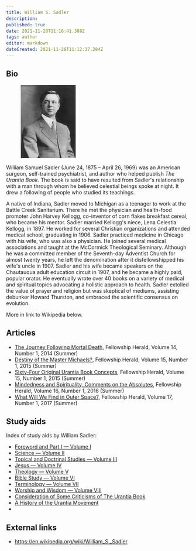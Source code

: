 ```yaml
---
title: William S. Sadler
description:
published: true
date: 2021-11-28T11:16:41.388Z
tags: author
editor: markdown
dateCreated: 2021-11-28T11:12:37.284Z
---
```


## Bio

<figure id="Figure_1" class="image urantiapedia image-style-align-right">
<img src="/image/article/William_S_Sadler/William_S_Sadler_1914.jpg" width="150px">
</figure>

William Samuel Sadler (June 24, 1875 – April 26, 1969) was an American surgeon, self-trained psychiatrist, and author who helped publish _The Urantia Book_. The book is said to have resulted from Sadler's relationship with a man through whom he believed celestial beings spoke at night. It drew a following of people who studied its teachings.

A native of Indiana, Sadler moved to Michigan as a teenager to work at the Battle Creek Sanitarium. There he met the physician and health-food promoter John Harvey Kellogg, co-inventor of corn flakes breakfast cereal, who became his mentor. Sadler married Kellogg's niece, Lena Celestia Kellogg, in 1897. He worked for several Christian organizations and attended medical school, graduating in 1906. Sadler practiced medicine in Chicago with his wife, who was also a physician. He joined several medical associations and taught at the McCormick Theological Seminary. Although he was a committed member of the Seventh-day Adventist Church for almost twenty years, he left the denomination after it disfellowshipped his wife's uncle in 1907. Sadler and his wife became speakers on the Chautauqua adult education circuit in 1907, and he became a highly paid, popular orator. He eventually wrote over 40 books on a variety of medical and spiritual topics advocating a holistic approach to health. Sadler extolled the value of prayer and religion but was skeptical of mediums, assisting debunker Howard Thurston, and embraced the scientific consensus on evolution.

More in link to Wikipedia below.

## Articles

- [The Journey Following Mortal Death](/en/article/William_S_Sadler_Jr/The_Journey_Following_Mortal_Death), Fellowship Herald, Volume 14, Number 1, 2014 (Summer)
- [Destiny of the Master Michaels?](/en/article/William_S_Sadler_Jr/Destiny_of_the_Master_Michaels), Fellowship Herald, Volume 15, Number 1, 2015 (Summer)
- [Sixty-Four Original Urantia Book Concepts](/en/article/William_S_Sadler/Sixty_Four_Original_Urantia_Book_Concepts), Fellowship Herald, Volume 15, Number 1, 2015 (Summer)
- [Mindedness and Spirituality, Comments on the Absolutes](/en/article/William_S_Sadler_Jr/Mindedness_and_Spirituality_Comments_on_the_Absolutes), Fellowship Herald, Volume 16, Number 1, 2016 (Summer)
- [What Will We Find in Outer Space?](/en/article/William_S_Sadler_Jr/What_Will_We_Find_in_Outer_Space), Fellowship Herald, Volume 17, Number 1, 2017 (Summer)

## Study aids

Index of study aids by William Sadler:

- [Foreword and Part I — Volume I](/en/article/William_S_Sadler/Workbook_1_Foreword_and_Part_I)
- [Science — Volume II](/en/article/William_S_Sadler/Workbook_2_Science)
- [Topical and Doctrinal Studies — Volume III](/en/article/William_S_Sadler/Workbook_3_Topical_and_Doctrinal_Studies)
- [Jesus — Volume IV](/en/article/William_S_Sadler/Workbook_4_Jesus)
- [Theology — Volume V](/en/article/William_S_Sadler/Workbook_5_Theology)
- [Bible Study — Volume VI](/en/article/William_S_Sadler/Workbook_6_Bible_Study)
- [Terminology — Volume VII](/en/article/William_S_Sadler/Workbook_7_Terminology)
- [Worship and Wisdom — Volume VIII](/en/article/William_S_Sadler/Workbook_8_Worship_and_Wisdom)
- [Consideration of Some Criticisms of The Urantia Book](/en/article/William_S_Sadler/Consideration_some_criticisms_Urantia_Book)
- [A History of the Urantia Movement](/en/article/William_S_Sadler/A_History_of_the_Urantia_Movement)
-
## External links

- https://en.wikipedia.org/wiki/William_S._Sadler
